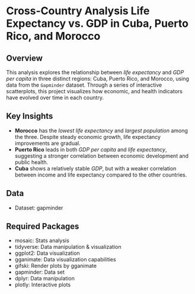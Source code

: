 # Cross-Country Analysis Life Expectancy vs. GDP in Cuba, Puerto Rico, and Morocco
## Overview
This analysis explores the relationship between *life expectancy* and *GDP per capita* in three distinct regions: Cuba, Puerto Rico, and Morocco, using data from the `Gapminder` dataset. Through a series of interactive scatterplots, this project visualizes how economic, and health indicators have evolved over time in each country.

## Key Insights
- **Morocco** has the *lowest life expectancy* and *largest population* among the three. Despite steady economic growth, life expectancy improvements are gradual.
- **Puerto Rico** leads in both *GDP per capita* and *life expectancy*, suggesting a stronger correlation between economic development and public health.
- **Cuba** shows a relatively stable *GDP*, but with a weaker correlation between income and life expectancy compared to the other countries.

## Data
- Dataset: gapminder

## Required Packages
- mosaic: Stats analysis
- tidyverse: Data manipulation & visualization
- ggplot2: Data visualization 
- gganimate: Data visualization capabilities
- gifski: Render plots by gganimate
- gapminder: Data set
- dplyr: Data manipulation
- plotly: Interactive plots
